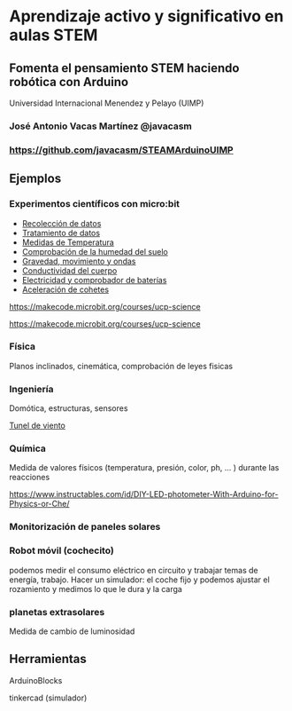 # Aprendizaje activo y significativo en aulas STEM
## Fomenta el pensamiento STEM haciendo robótica con Arduino

Universidad Internacional Menendez y Pelayo (UIMP)

### José Antonio Vacas Martínez @javacasm

### https://github.com/javacasm/STEAMArduinoUIMP


## Ejemplos

### Experimentos científicos con micro:bit

* [Recolección de datos](https://makecode.microbit.org/courses/ucp-science/data-collection)
* [Tratamiento de datos](https://makecode.microbit.org/courses/ucp-science/population)
* [Medidas de Temperatura](https://makecode.microbit.org/courses/ucp-science/temperature)
* [Comprobación de la humedad del suelo](https://makecode.microbit.org/courses/ucp-science/soil-moisture)
* [Gravedad, movimiento y  ondas](https://makecode.microbit.org/courses/ucp-science/gravity)
* [Conductividad del cuerpo](https://makecode.microbit.org/courses/ucp-science/electricity)
* [Electricidad y comprobador de baterías](https://makecode.microbit.org/courses/ucp-science/electricity)
* [Aceleración de cohetes](https://makecode.microbit.org/courses/ucp-science/rocket-acceleration)

https://makecode.microbit.org/courses/ucp-science  

https://makecode.microbit.org/courses/ucp-science   

### Física
Planos inclinados, cinemática, comprobación de leyes fisicas

### Ingeniería
Domótica, estructuras, sensores

[Tunel de viento](https://www.instructables.com/id/DIY-Wind-Tunnel-and-Visualized-Airstreams-for-the-/)

### Química

Medida de valores físicos (temperatura, presión, color, ph, ... ) durante las reacciones

https://www.instructables.com/id/DIY-LED-photometer-With-Arduino-for-Physics-or-Che/

### Monitorización de paneles solares

### Robot móvil (cochecito)

podemos medir el consumo eléctrico en circuito y trabajar temas de energía, trabajo.
Hacer un simulador: el coche fijo y podemos ajustar el rozamiento y medimos lo que le dura y la carga

### planetas  extrasolares
Medida de cambio de luminosidad

## Herramientas

ArduinoBlocks

tinkercad (simulador)



